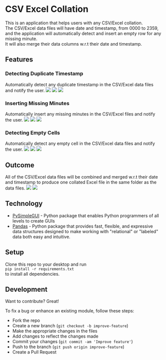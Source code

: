 # CSV Excel Collation
This is an application that helps users with any CSV/Excel collation.  
The CSV/Excel data files will have date and timestamp, from 0000 to 2359, and the application will automatically detect and insert an empty row for any missing minute.  
It will also merge their data columns w.r.t their date and timestamp.

## Features

### Detecting Duplicate Timestamp
Automatically detect any duplicate timestamp in the CSV/Excel data files and notify the user.
![](./images/duplicate_timestamp_UI.PNG)
![](./images/duplicate_timestamp_data.PNG)
![](./images/duplicate_timestamp_collated.PNG)

### Inserting Missing Minutes
Automatically insert any missing minutes in the CSV/Excel files and notify the user.
![](./images/missing_minutes_UI.PNG)
![](./images/missing_minutes_data.PNG)
![](./images/missing_minutes_collated.PNG)

### Detecting Empty Cells
Automatically detect any empty cell in the CSV/Excel data files and notify the user.
![](./images/empty_cell_UI.PNG)
![](./images/empty_cell_data.PNG)
![](./images/empty_cell_collated.PNG)

## Outcome
All of the CSV/Excel data files will be combined and merged w.r.t their date and timestamp to produce one collated Excel file in the same folder as the data files.
![](./images/outcome.PNG)
![](./images/outcome_data.PNG)

## Technology
* [PySimpleGUI](https://github.com/PySimpleGUI/PySimpleGUI) - Python package that enables Python programmers of all levels to create GUIs
* [Pandas](https://github.com/pandas-dev/pandas) - Python package that provides fast, flexible, and expressive data structures designed to make working with "relational" or "labeled" data both easy and intuitive.

## Setup
Clone this repo to your desktop and run  
 `pip install -r requirements.txt`   
 to install all dependencies.

## Development
Want to contribute? Great!

To fix a bug or enhance an existing module, follow these steps:

- Fork the repo
- Create a new branch (`git checkout -b improve-feature`)
- Make the appropriate changes in the files
- Add changes to reflect the changes made
- Commit your changes (`git commit -am 'Improve feature'`)
- Push to the branch (`git push origin improve-feature`)
- Create a Pull Request 